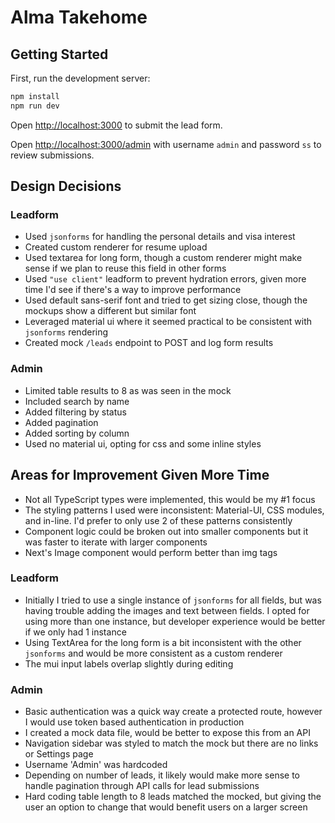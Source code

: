 # Alma Takehome

## Getting Started

First, run the development server:

```bash
npm install
npm run dev
```

Open [http://localhost:3000](http://localhost:3000) to submit the lead form.

Open [http://localhost:3000/admin](http://localhost:3000/admin) with username `admin` and password `ss` to review submissions.

## Design Decisions

### Leadform

- Used `jsonforms` for handling the personal details and visa interest
- Created custom renderer for resume upload
- Used textarea for long form, though a custom renderer might make sense if we plan to reuse this field in other forms
- Used `"use client"` leadform to prevent hydration errors, given more time I'd see if there's a way to improve performance
- Used default sans-serif font and tried to get sizing close, though the mockups show a different but similar font
- Leveraged material ui where it seemed practical to be consistent with `jsonforms` rendering
- Created mock `/leads` endpoint to POST and log form results

### Admin

- Limited table results to 8 as was seen in the mock
- Included search by name
- Added filtering by status
- Added pagination
- Added sorting by column
- Used no material ui, opting for css and some inline styles

## Areas for Improvement Given More Time

- Not all TypeScript types were implemented, this would be my #1 focus
- The styling patterns I used were inconsistent: Material-UI, CSS modules, and in-line. I'd prefer to only use 2 of these patterns consistently
- Component logic could be broken out into smaller components but it was faster to iterate with larger components
- Next's Image component would perform better than img tags

### Leadform

- Initially I tried to use a single instance of `jsonforms` for all fields, but was having trouble adding the images and text between fields. I opted for using more than one instance, but developer experience would be better if we only had 1 instance
- Using TextArea for the long form is a bit inconsistent with the other `jsonforms` and would be more consistent as a custom renderer
- The mui input labels overlap slightly during editing

### Admin

- Basic authentication was a quick way create a protected route, however I would use token based authentication in production
- I created a mock data file, would be better to expose this from an API
- Navigation sidebar was styled to match the mock but there are no links or Settings page
- Username 'Admin' was hardcoded
- Depending on number of leads, it likely would make more sense to handle pagination through API calls for lead submissions
- Hard coding table length to 8 leads matched the mocked, but giving the user an option to change that would benefit users on a larger screen
